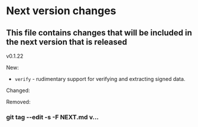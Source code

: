 # Next version changes
## This file contains changes that will be included in the next version that is released
v0.1.22

New:
  - `verify` - rudimentary support for verifying and extracting signed data.

Changed:

Removed:
### git tag --edit -s -F NEXT.md v...
